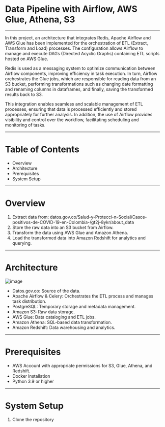 ﻿# Data Pipeline with Airflow, AWS Glue, Athena, S3
 ---------------------------------------------------------------------------------------------------------------------

 In this project, an architecture that integrates Redis, Apache Airflow and AWS Glue has been implemented for the orchestration of ETL (Extract, Transform and Load) processes. The configuration allows Airflow to manage and execute DAGs (Directed Acyclic Graphs) containing ETL scripts hosted on AWS Glue.
 
Redis is used as a messaging system to optimize communication between Airflow components, improving efficiency in task execution. In turn, Airflow orchestrates the Glue jobs, which are responsible for reading data from an S3 bucket, performing transformations such as changing date formatting and renaming columns in dataframes, and finally, saving the transformed results back to S3.

This integration enables seamless and scalable management of ETL processes, ensuring that data is processed efficiently and stored appropriately for further analysis. In addition, the use of Airflow provides visibility and control over the workflow, facilitating scheduling and monitoring of tasks.

---------------------------------------------------------------------------------------------------------------------

# Table of Contents

* Overview
* Architecture
* Prerequisites
* System Setup

---------------------------------------------------------------------------------------------------------------------

# Overview

1. Extract data from: datos.gov.co/Salud-y-Protecci-n-Social/Casos-positivos-de-COVID-19-en-Colombia-/gt2j-8ykr/about_data 
2. Store the raw data into an S3 bucket from Airflow.
3. Transform the data using AWS Glue and Amazon Athena.
4. Load the transformed data into Amazon Redshift for analytics and querying.

---------------------------------------------------------------------------------------------------------------------

# Architecture 
![image](https://github.com/user-attachments/assets/558c3405-667a-470d-8f51-7169fa73edf4)

* Datos.gov.co: Source of the data.
* Apache Airflow & Celery: Orchestrates the ETL process and manages task distribution.
* PostgreSQL: Temporary storage and metadata management.
* Amazon S3: Raw data storage.
* AWS Glue: Data cataloging and ETL jobs.
* Amazon Athena: SQL-based data transformation.
* Amazon Redshift: Data warehousing and analytics.

---------------------------------------------------------------------------------------------------------------------

# Prerequisites

* AWS Account with appropriate permissions for S3, Glue, Athena, and Redshift.
* Docker Installation
* Python 3.9 or higher

---------------------------------------------------------------------------------------------------------------------

# System Setup

1. Clone the repository





